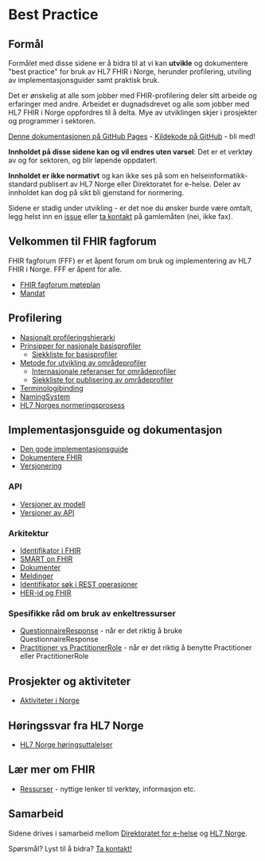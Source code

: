 # Best Practice

## Formål

Formålet med disse sidene er å bidra til at vi kan **utvikle** og dokumentere "best practice" for bruk av HL7 FHIR i Norge, herunder profilering, utviling av implementasjonsguider samt praktisk bruk.  

Det er ønskelig at alle som jobber med FHIR-profilering deler sitt arbeide og erfaringer med andre. Arbeidet er dugnadsdrevet og alle som jobber med HL7 FHIR i Norge oppfordres til å delta. Mye av utviklingen skjer i prosjekter og programmer i sektoren.  

[Denne dokumentasjonen på GitHub Pages](https://hl7norway.github.io/best-practice/) - [Kildekode på GitHub](https://github.com/HL7Norway/best-practice) - bli med!  

**Innholdet på disse sidene kan og vil endres uten varsel**: Det er et verktøy av og for sektoren, og blir løpende oppdatert.  

**Innholdet er ikke normativt** og kan ikke ses på som en helseinformatikk-standard publisert av HL7 Norge eller Direktoratet for e-helse. Deler av innholdet kan dog på sikt bli gjenstand for normering.

Sidene er stadig under utvikling - er det noe du ønsker burde være omtalt, legg helst inn en [issue](https://github.com/HL7Norway/best-practice/issues) eller [ta kontakt](docs/contact.md) på gamlemåten (nei, ikke fax).  

## Velkommen til FHIR fagforum

FHIR fagforum (FFF) er et åpent forum om bruk og implementering av HL7 FHIR i Norge. FFF er åpent for alle.

* [FHIR fagforum møteplan](docs/FHIR-faglig-forum/index.md)
* [Mandat](docs/FHIR-faglig-forum/mandat.md)

## Profilering

* [Nasjonalt profileringshierarki](docs/no-profileringshierarki.md)
* [Prinsipper for nasjonale basisprofiler](docs/no-basis-principles.md)
  * [Sjekkliste for basisprofiler](docs/no-basis-checklist.md)
* [Metode for utvikling av områdeprofiler](docs/no-domain-metode/innledning.md)
  * [Internasjonale referanser for områdeprofiler](docs/internasjonale-refs.md)
  * [Sjekkliste for publisering av områdeprofiler](docs/no-national-checklist.md)
* [Terminologibinding](docs/terminologibinding.md) 
* [NamingSystem](docs/namingsystem.md)
* [HL7 Norges normeringsprosess](docs/HL7-Norge-FHIR-prosess.md)
  

## Implementasjonsguide og dokumentasjon

* [Den gode implementasjonsguide](docs/dgi/index.md)
* [Dokumentere FHIR](docs/dokumentasjon.md)
* [Versjonering](docs/ig-versioning.md)

### API

* [Versjoner av modell](docs/model-versioning.md)
* [Versjoner av API](docs/api-versions.md)

### Arkitektur

* [Identifikator i FHIR](docs/identifier.md)
* [SMART on FHIR](docs/smart.md)
* [Dokumenter](docs/documents.md)
* [Meldinger](docs/messaging.md)
* [Identifikator søk i REST operasjoner](docs/fnr-dnr-get-vs-post.md)
* [HER-id og FHIR](docs/HER-id.md)

### Spesifikke råd om bruk av enkeltressurser

* [QuestionnaireResponse](docs/QuestionnaireResponse.md) - når er det riktig å bruke QuestionnaireResponse
* [Practitioner vs PractitionerRole](docs/Practitioner-PractitionerRole.md) - når er det riktig å benytte Practitioner eller PractitionerRole

## Prosjekter og aktiviteter

* [Aktiviteter i Norge](docs/activities-norway.md)

## Høringssvar fra HL7 Norge
* [HL7 Norge høringsuttalelser](docs/hoeringer.md)

## Lær mer om FHIR

* [Ressurser](docs/resources.md) - nyttige lenker til verktøy, informasjon etc.

## Samarbeid

Sidene drives i samarbeid mellom [Direktoratet for e-helse](https://www.ehelse.no/) og [HL7 Norge](https://www.hl7.no/).  

Spørsmål? Lyst til å bidra? [Ta kontakt!](docs/contact.md)
